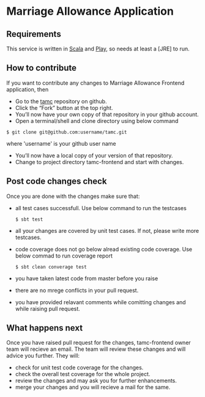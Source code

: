 Marriage Allowance Application
====================================================================

Requirements
------------

This service is written in [Scala](http://www.scala-lang.org/) and [Play](http://playframework.com/), so needs at least a [JRE] to run.


How to contribute
-----------

If you want to contribute any changes to Marriage Allowance Frontend application, then
 * Go to the [tamc](https://github.com/hmrc/tamc) repository on github.
 * Click the “Fork” button at the top right.
 * You’ll now have your own copy of that repository in your github account.
 * Open a terminal/shell and clone directory using below command

  ```$ git clone git@github.com:username/tamc.git```

  where 'username' is your github user name

* You’ll now have a local copy of your version of that repository.
* Change to project directory tamc-frontend and start with changes.

Post code changes check
-----------

Once you are done with the changes make sure that:
* all test cases successfull. Use below command to run the testcases
 
  ```$ sbt test```

* all your changes are covered by unit test cases. If not, please write more testcases.
* code coverage does not go below alread existing code coverage. Use below commad to run coverage report
 
  ```$ sbt clean converage test```

* you have taken latest code from master before you raise 
* there are no mrege conflicts in your pull request.
* you have provided relavant comments while comitting changes and while raising pull request. 
 
What happens next
------------

Once you have raised pull request for the changes, tamc-frontend owner team will recieve an email. The team will review these changes and will advice you further. They will:
* check for unit test code coverage for the changes.
* check the overall test coverage for the whole project.
* review the changes and may ask you for further enhancements.
* merge your changes and you will recieve a mail for the same.

